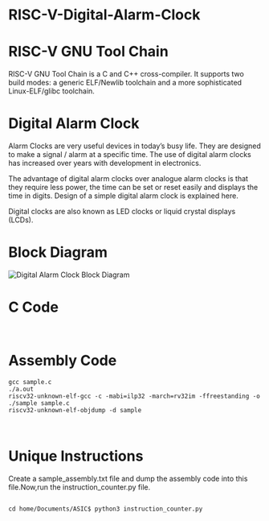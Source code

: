 # RISC-V-Digital-Alarm-Clock

# RISC-V GNU Tool Chain

  RISC-V GNU Tool Chain is a  C and C++ cross-compiler. It supports two build modes: a generic ELF/Newlib toolchain and a more sophisticated Linux-ELF/glibc toolchain.


# Digital Alarm Clock

Alarm Clocks are very useful devices in today’s busy life. They are designed to make a signal / alarm at a specific time. The use of digital alarm clocks has increased over years with development in electronics.

The advantage of digital alarm clocks over analogue alarm clocks is that they require less power, the time can be set or reset easily and displays the time in digits. Design of a simple digital alarm clock is explained here.

Digital clocks are also known as LED clocks or liquid crystal displays (LCDs).

# Block Diagram

![Digital Alarm Clock Block Diagram](https://github.com/IswaryaIlanchezhiyan/RISC-V-Digital-Alarm-Clock/assets/140998760/c282028d-482d-447f-bdba-ac5032e157b8)

# C Code

```


```

# Assembly Code

```
gcc sample.c
./a.out
riscv32-unknown-elf-gcc -c -mabi=ilp32 -march=rv32im -ffreestanding -o ./sample sample.c
riscv32-unknown-elf-objdump -d sample

```

```


```

# Unique Instructions

Create a sample_assembly.txt file and dump the assembly code into this file.Now,run the instruction_counter.py file.

```

cd home/Documents/ASIC$ python3 instruction_counter.py

```

```



```



